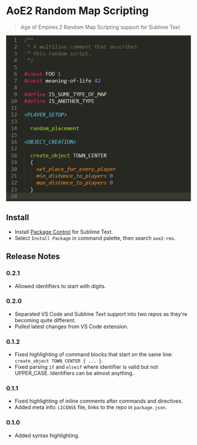 # AoE2 Random Map Scripting

> Age of Empires 2 Random Map Scripting support for Sublime Text

![Screeshot of syntax highlighting](https://github.com/mangudai/sublime-text/blob/master/screenshot.png?raw=true)

## Install

- Install [Package Control](https://packagecontrol.io/) for Sublime Text.
- Select `Install Package` in command palette, then search `aoe2-rms`.

## Release Notes

### 0.2.1

- Allowed identifiers to start with digits.

### 0.2.0

- Separated VS Code and Sublime Text support into two repos as they're becoming quite different.
- Pulled latest changes from VS Code extension.

### 0.1.2

- Fixed highlighting of command blocks that start on the same line: `create_object TOWN_CENTER { ... }`.
- Fixed parsing `if` and `elseif` where identifier is valid but not UPPER_CASE. Identifiers can be almost anything.

### 0.1.1

- Fixed highlighting of inline comments after commands and directives.
- Added meta info: `LICENSE` file, links to the repo in `package.json`.

### 0.1.0

- Added syntax highlighting.
